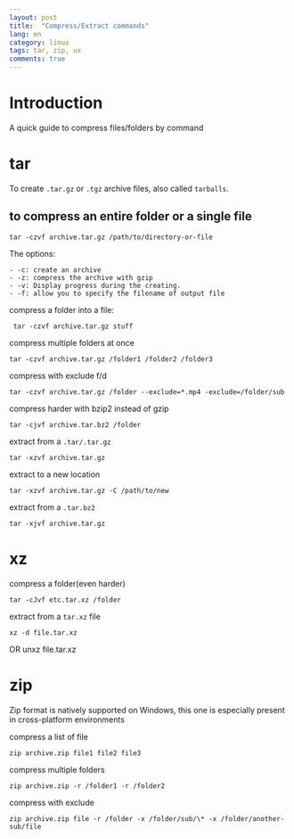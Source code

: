 ```yaml
---
layout: post
title:  "Compress/Extract commands"
lang: en
category: linux
tags: tar, zip, ux
comments: true
---
```


# Introduction
A quick guide to compress files/folders by command

# tar
To create `.tar.gz` or `.tgz` archive files, also called `tarballs`.
## to compress an entire folder or a single file
    tar -czvf archive.tar.gz /path/to/directory-or-file

The options:

    - -c: create an archive
    - -z: compress the archive with gzip
    - -v: Display progress during the creating.
    - -f: allow you to specify the filename of output file

compress a folder into a file:

     tar -czvf archive.tar.gz stuff

compress multiple folders at once

    tar -czvf archive.tar.gz /folder1 /folder2 /folder3

compress with exclude f/d

    tar -czvf archive.tar.gz /folder --exclude=*.mp4 -exclude=/folder/sub

compress harder with bzip2 instead of gzip

    tar -cjvf archive.tar.bz2 /folder

extract from a `.tar/.tar.gz`

    tar -xzvf archive.tar.gz

extract to a new location

    tar -xzvf archive.tar.gz -C /path/to/new

extract from a `.tar.bz2`

    tar -xjvf archive.tar.gz

# xz
compress a folder(even harder)

    tar -cJvf etc.tar.xz /folder

extract from a `tar.xz` file

    xz -d file.tar.xz
OR
    unxz file.tar.xz

# zip
Zip format is natively supported on Windows, this one is especially present in cross-platform environments

compress a list of file

    zip archive.zip file1 file2 file3

compress multiple folders

    zip archive.zip -r /folder1 -r /folder2

compress with exclude

    zip archive.zip file -r /folder -x /folder/sub/\* -x /folder/another-sub/file
